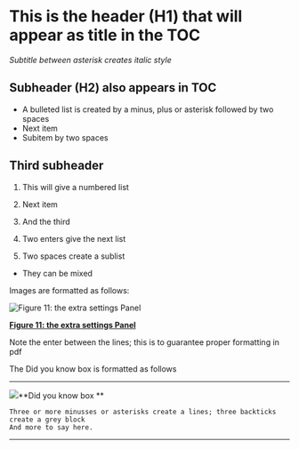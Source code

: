 <a id="r2_chapter_template"> </a>


This is the header (H1) that will appear as title in the TOC
===========================================

*Subtitle between asterisk creates italic style*


Subheader (H2) also appears in TOC
-----

-  A bulleted list is created by a minus, plus or asterisk followed by two spaces
-  Next item
  -  Subitem by two spaces


Third subheader 
-----

1.  This will give a numbered list
2.  Next item
3.  And the third

1.  Two enters give the next list
  1. Two spaces create a sublist
  *  They can be mixed

Images are formatted as follows:

![Figure 11: the extra settings Panel](_static/images/OneGene_Adapting.png)

[**Figure 11: the extra settings Panel**](_static/images/OneGene_Adapting.png)

Note the enter between the lines; this is to guarantee proper formatting in pdf

The Did you know box is formatted as follows

---------
  ![](_static/images/R2d2_logo.png)**Did you know box **

```
Three or more minusses or asterisks create a lines; three backticks create a grey block
And more to say here.
```
---------
  







